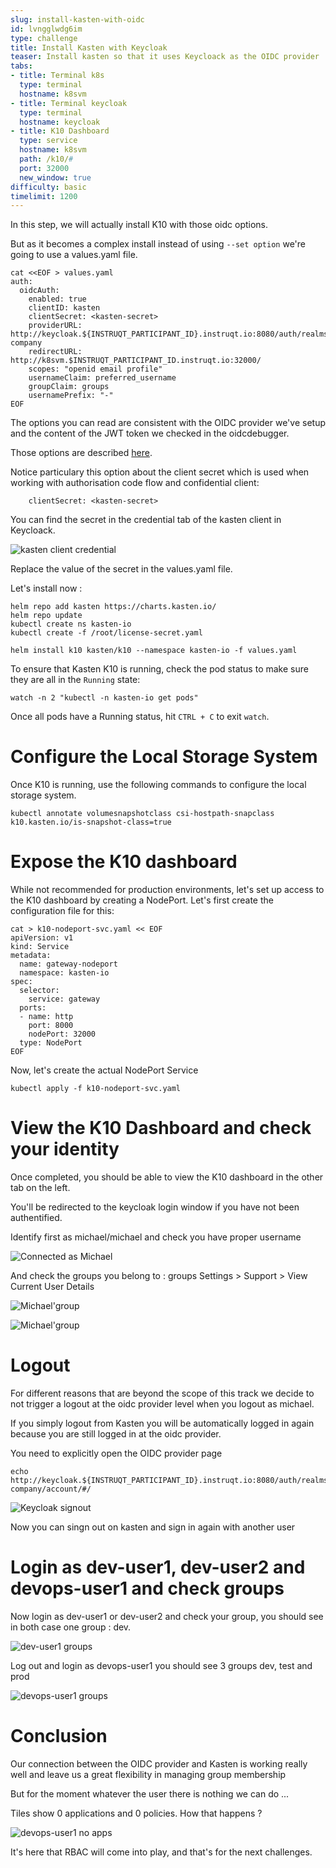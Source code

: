 ```yaml
---
slug: install-kasten-with-oidc
id: lvngglwdg6im
type: challenge
title: Install Kasten with Keycloak
teaser: Install kasten so that it uses Keycloack as the OIDC provider
tabs:
- title: Terminal k8s
  type: terminal
  hostname: k8svm
- title: Terminal keycloak
  type: terminal
  hostname: keycloak
- title: K10 Dashboard
  type: service
  hostname: k8svm
  path: /k10/#
  port: 32000
  new_window: true
difficulty: basic
timelimit: 1200
---
```


In this step, we will actually install K10 with those oidc options.

But as it becomes a complex install instead of using `--set option`
we're going to use a values.yaml file.

```
cat <<EOF > values.yaml
auth:
  oidcAuth:
    enabled: true
    clientID: kasten
    clientSecret: <kasten-secret>
    providerURL: http://keycloak.${INSTRUQT_PARTICIPANT_ID}.instruqt.io:8080/auth/realms/my-company
    redirectURL: http://k8svm.$INSTRUQT_PARTICIPANT_ID.instruqt.io:32000/
    scopes: "openid email profile"
    usernameClaim: preferred_username
    groupClaim: groups
    usernamePrefix: "-"
EOF

```
The options you can read are consistent with the OIDC provider we've setup
and the content of the JWT token we checked in the oidcdebugger.

Those options are described [here](https://docs.kasten.io/latest/access/authentication.html#openid-connect-authentication).


Notice particulary this option about the client secret which is used when working with authorisation code flow and confidential client:

```
    clientSecret: <kasten-secret>
```

You can find the secret in the credential tab of the kasten client in Keycloack.

![kasten client credential](../assets/kasten-client-secret.png)

Replace the value of the secret in the values.yaml file.

Let's install now :
```console
helm repo add kasten https://charts.kasten.io/
helm repo update
kubectl create ns kasten-io
kubectl create -f /root/license-secret.yaml

helm install k10 kasten/k10 --namespace kasten-io -f values.yaml
```


To ensure that Kasten K10 is running, check the pod status to make sure they are all in the `Running` state:
```console
watch -n 2 "kubectl -n kasten-io get pods"
```

Once all pods have a Running status, hit `CTRL + C` to exit `watch`.

# Configure the Local Storage System

Once K10 is running, use the following commands to configure the local storage system.
```console
kubectl annotate volumesnapshotclass csi-hostpath-snapclass k10.kasten.io/is-snapshot-class=true
```

# Expose the K10 dashboard

While not recommended for production environments, let's set up access to the K10 dashboard by creating a NodePort. Let's first create the configuration file for this:

```console
cat > k10-nodeport-svc.yaml << EOF
apiVersion: v1
kind: Service
metadata:
  name: gateway-nodeport
  namespace: kasten-io
spec:
  selector:
    service: gateway
  ports:
  - name: http
    port: 8000
    nodePort: 32000
  type: NodePort
EOF
```

Now, let's create the actual NodePort Service

```console
kubectl apply -f k10-nodeport-svc.yaml
```
# View the K10 Dashboard and check your identity

Once completed, you should be able to view the K10 dashboard in the other tab on the left.

You'll be redirected to the keycloak login window if you have not been authentified.

Identify first as michael/michael and check you have proper username

![Connected as Michael](../assets/session-michael-username.png)

And check the groups you belong to :
groups Settings > Support > View Current User Details

![Michael'group](../assets/session-settings.png)

![Michael'group](../assets/session-michael-group.png)

# Logout

For different reasons that are beyond the scope of this track we decide to
not trigger a logout at the oidc provider level when you logout as michael.

If you simply logout from Kasten you will be automatically logged in again
because you are still logged in at the oidc provider.

You need to explicitly open the OIDC provider page

```
echo http://keycloak.${INSTRUQT_PARTICIPANT_ID}.instruqt.io:8080/auth/realms/my-company/account/#/
```

![Keycloak signout](../assets/session-michael-signout.png)

Now you can singn out on kasten and sign in again with another user

# Login as dev-user1, dev-user2 and devops-user1 and check groups

Now login as dev-user1 or dev-user2 and check your group, you should see in both case one group : dev.

![dev-user1 groups](../assets/session-dev-user1-group.png)

Log out and login as devops-user1 you should see 3 groups dev, test and prod

![devops-user1 groups](../assets/session-devops-user1-group.png)

# Conclusion

Our connection between the OIDC provider and Kasten is working really well and leave
us a great flexibility in managing group membership

But for the moment whatever the user there is nothing we can do ...

Tiles show 0 applications and 0 policies. How that happens ?

![devops-user1 no apps](../assets/session-dev-user1-0-apps.png)

It's here that RBAC will come into play, and that's for the next challenges.




